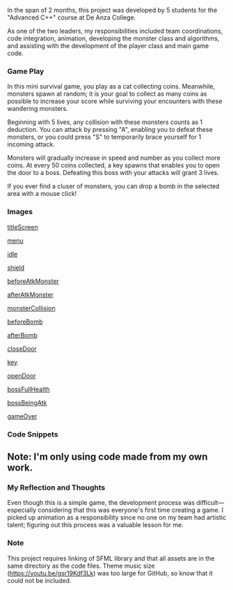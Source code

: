 In the span of 2 months, this project was developed by 5 students for the "Advanced C++" course at De Anza College.

As one of the two leaders, my responsibilities included team coordinations, code integration, animation, developing the monster class and algorithms, and assisting with the development of the player class and main game code.

### Game Play

In this mini survival game, you play as a cat collecting coins. Meanwhile, monsters spawn at random; it is your goal to collect as many coins as possible to increase your score while surviving your encounters with these wandering monsters.

Beginning with 5 lives, any collision with these monsters counts as 1 deduction. You can attack by pressing "A", enabling you to defeat these monsters, or you could press "S" to temporarily brace yourself for 1 incoming attack. 

Monsters will gradually increase in speed and number as you collect more coins. At every 50 coins collected, a key spawns that enables you to open the door to a boss. Defeating this boss with your attacks will grant 3 lives.

If you ever find a cluser of monsters, you can drop a bomb in the selected area with a mouse click!

### Images
[titleScreen](screenshots/titleScreen.png)

[menu](screenshots/optionsScreen.png)

[idle](screenshots/idleGame.png)

[shield](screenshots/shield.png)

[beforeAtkMonster](screenshots/beforeAtkMon.png)

[afterAtkMonster](screenshots/afterAtkMon.png)

[monsterCollision](screenshots/monsterCollision.png)

[beforeBomb](screenshots/beforeBomb.png)

[afterBomb](screenshots/afterBomb.png)

[closeDoor](screenshots/closeDoor.png)

[key](screenshots/keySpawn.png)

[openDoor](screenshots/openDoor.png)

[bossFullHealth](screenshots/boss1.png)

[bossBeingAtk](screenshots/boss2.png)

[gameOver](screenshots/gameOver.png)

### Code Snippets

## Note: I'm only using code made from my own work.

### My Reflection and Thoughts

Even though this is a simple game, the development process was difficult—especially considering that this was everyone's first time creating a game. I picked up animation as a responsibility since no one on my team had artistic talent; figuring out this process was a valuable lesson for me.

### Note

This project requires linking of SFML library and that all assets are in the same directory as the code files.
Theme music size (https://youtu.be/gsr19Kdf3Lk) was too large for GitHub, so know that it could not be included.
